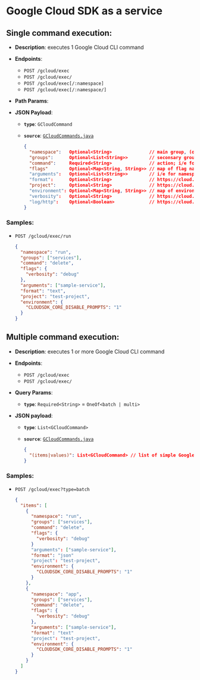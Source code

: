 # Google Cloud SDK as a service

## Single command execution:

- **Description**: executes 1 Google Cloud CLI command

- **Endpoints**:

  - `POST /gcloud/exec`
  - `POST /gcloud/exec/`
  - `POST /gcloud/exec[/:namespace]`
  - `POST /gcloud/exec[/:namespace/]`

- **Path Params**:

- **JSON Payload**:

  - **`type`**: `GCloudCommand`
  - **`source`**: [`GCloudCommands.java`](https://github.com/gchux/cloud-run-tools/blob/main/model/src/main/java/dev/chux/gcp/crun/model/GCloudCommands.java)

    ```json
    {
      "namespace":   Optional<String>              // main group, (optional if path param `namespace` is defined); i/e: `run`, `app`, `storage`, etc...
      "groups":      Optional<List<String>>        // seconsary groups; i/e for namespace `run`: [`services`] or [`revisions`], etc...
      "command":     Required<String>              // action; i/e for namespace `run` and groups [`services`]: `update`, `delete`, etc...
      "flags"        Optional<Map<String, String>> // map of flag names –without dashes– to values; i/e: `{"project":"sample-project"}`
      "arguments":   Optional<List<String>>        // i/e for namespace `run`, groups [`services`], and action `delete`: `service-name`
      "format":      Optional<String>              // https://cloud.google.com/sdk/gcloud/reference#--format ; i/e: `text`, `json`, `yaml`, etc...
      "project":     Optional<String>              // https://cloud.google.com/sdk/gcloud/reference#--project ; i/e: `test-project`
      "environment": Optional<Map<String, String>> // map of environment variables names to values; i/e: `{"CLOUDSDK_CORE_DISABLE_PROMPTS":"1"}`
      "verbosity":   Optional<String>              // https://cloud.google.com/sdk/gcloud/reference#--verbosity ; i/e: `debug`
      "log/http":    Optional<Boolean>             // https://cloud.google.com/sdk/gcloud/reference#--log-http ; OneOf<true | false>
    }
    ```

### Samples:

- `POST /gcloud/exec/run`

  ```json
  {
    "namespace": "run",
    "groups": ["services"],
    "command": "delete",
    "flags": {
      "verbosity": "debug"
    },
    "arguments": ["sample-service"],
    "format": "text",
    "project": "test-project",
    "environment": {
      "CLOUDSDK_CORE_DISABLE_PROMPTS": "1"
    }
  }
  ```

## Multiple command execution:

- **Description**: executes 1 or more Google Cloud CLI command

- **Endpoints**:

  - `POST /gcloud/exec`
  - `POST /gcloud/exec/`

- **Query Params**:

  - **`type`**: `Required<String>` = `OneOf<batch | multi>`

- **JSON payload**:

  - **`type`**: `List<GCloudCommand>`
  - **`source`**: [`GCloudCommands.java`](https://github.com/gchux/cloud-run-tools/blob/main/model/src/main/java/dev/chux/gcp/crun/model/GCloudCommands.java)

    ```json
    {
      "(items|values)": List<GCloudCommand> // list of simple Google Cloud CLI commands to be executed
    }
    ```

### Samples:

- `POST /gcloud/exec?type=batch`
  ```json
  {
    "items": [
      {
        "namespace": "run",
        "groups": ["services"],
        "command": "delete",
        "flags": {
          "verbosity": "debug"
        }
        "arguments": ["sample-service"],
        "format": "json"
        "project": "test-project",
        "environment": {
          "CLOUDSDK_CORE_DISABLE_PROMPTS": "1"
        }
      },
      {
        "namespace": "app",
        "groups": ["services"],
        "command": "delete",
        "flags": {
          "verbosity": "debug"
        },
        "arguments": ["sample-service"],
        "format": "text"
        "project": "test-project",
        "environment": {
          "CLOUDSDK_CORE_DISABLE_PROMPTS": "1"
        }
      }
    ]
  }
  ```
